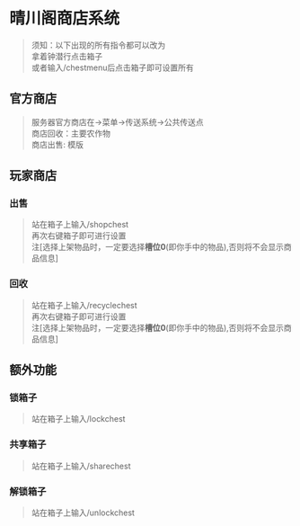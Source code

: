 # 晴川阁商店系统
> 须知：以下出现的所有指令都可以改为<br>拿着钟潜行点击箱子<br>或者输入/chestmenu后点击箱子即可设置所有
## 官方商店
> 服务器官方商店在->菜单->传送系统->公共传送点
<br> 商店回收：主要农作物
<br> 商店出售: 模版

## 玩家商店

### 出售
> 站在箱子上输入/shopchest
<br> 再次右键箱子即可进行设置
<br> 注[选择上架物品时，一定要选择**槽位0**(即你手中的物品),否则将不会显示商品信息]

### 回收
> 站在箱子上输入/recyclechest
<br> 再次右键箱子即可进行设置
<br> 注[选择上架物品时，一定要选择**槽位0**(即你手中的物品),否则将不会显示商品信息]

## 额外功能
### 锁箱子
> 站在箱子上输入/lockchest

### 共享箱子
> 站在箱子上输入/sharechest

### 解锁箱子
> 站在箱子上输入/unlockchest